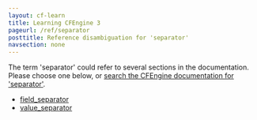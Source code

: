 ```yaml
---
layout: cf-learn
title: Learning CFEngine 3
pageurl: /ref/separator
posttitle: Reference disambiguation for 'separator'
navsection: none
---
```


The term 'separator' could refer to several sections in the documentation. Please choose one below, or
[search the CFEngine documentation for 'separator'](http://cfengine.com/docs/3.5/search.html?q=separator).

- [field_separator](http://cfengine.com/docs/3.5/reference-promise-types-files-edit_line-field_edits.html#field_separator)
- [value_separator](http://cfengine.com/docs/3.5/reference-promise-types-files-edit_line-field_edits.html#value_separator)
